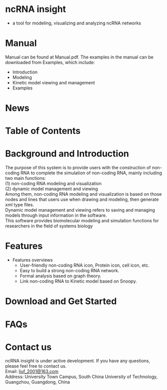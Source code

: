 # ncRNA insight 
- a tool for modeling, visualizing and analyzing ncRNA networks
# Manual       
Manual can be found at Manual.pdf. The examples in the manual can be downloaded from Examples, which include:
- Introduction
- Modeling
- Kinetic model viewing and management
- Examples

# News
# Table of Contents
# Background and Introduction
The purpose of this system is to provide users with the construction of non-coding RNA to complete the simulation of non-coding RNA, mainly including two main functions: 
<br>(1) non-coding RNA modeling and visualization
<br>(2) dynamic model management and viewing
<br>Among them, non-coding RNA modeling and visualization is based on those nodes and lines that users use when drawing and modeling, then generate xml type files.
<br>Dynamic model management and viewing refers to saving and managing models through input information in the software. 
<br>This software provides biomolecular modeling and simulation functions for researchers in the field of systems biology
# Features
- Features overviews
   - User-friendly non-coding RNA icon, Protein icon, cell icon, etc. 
   - Easy to build a strong non-coding RNA network. 
   - Formal analysis based on graph theory. 
   - Link non-coding RNA to Kinetic model based on Snoopy.

# Download and Get Started
# FAQs
# Contact us
ncRNA insight is under active development. If you have any questions, please feel free to contact us. 
<br>  Email: liuf_2001@163.com
<br>  Address: University Town Campus, South China University of Technology, Guangzhou, Guangdong, China  
